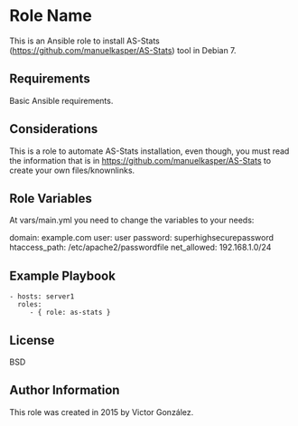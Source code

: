 Role Name
=========

This is an Ansible role to install AS-Stats (https://github.com/manuelkasper/AS-Stats) tool in Debian 7.

Requirements
------------

Basic Ansible requirements.

Considerations
--------------

This is a role to automate AS-Stats installation, even though, you must read the information that is in https://github.com/manuelkasper/AS-Stats to create your own files/knownlinks.

Role Variables
--------------

At vars/main.yml you need to change the variables to your needs:

domain: example.com
user: user
password: superhighsecurepassword
htaccess_path: /etc/apache2/passwordfile
net_allowed: 192.168.1.0/24

Example Playbook
----------------

    - hosts: server1
      roles:
         - { role: as-stats }

License
-------

BSD

Author Information
------------------

This role was created in 2015 by Victor González.